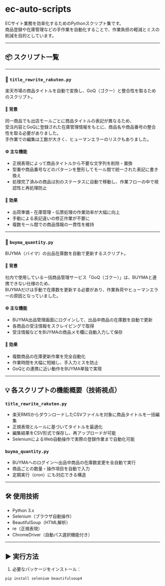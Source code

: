 # ec-auto-scripts

ECサイト業務を効率化するためのPythonスクリプト集です。  
商品登録や在庫管理などの手作業を自動化することで、作業負担の軽減とミスの削減を目的としています。

---

## 📦 スクリプト一覧

---

### 🔸 `title_rewrite_rakuten.py`  
楽天市場の商品タイトルを自動で変換し、GoQ（ゴクー）と整合性を取るためのスクリプト。

#### 🛒 背景

同一商品でも出店モールごとに商品タイトルの表記が異なるため、  
受注内容とGoQに登録された在庫管理情報をもとに、商品名や商品番号の整合性を取る必要がありました。  
手作業での編集は工数が大きく、ヒューマンエラーのリスクもありました。

#### ⚙️ 主な機能

- 正規表現によって商品タイトルから不要な文字列を削除・置換  
- 型番や商品番号などのパターンを整形してモール間で統一された表記に書き換え  
- 処理完了済みの商品は別のステータスに自動で移動し、作業フローの中で視認性と再処理防止  

#### 🚀 効果

- 出荷準備・在庫管理・伝票処理の作業効率が大幅に向上  
- 手動による表記違いの修正作業が不要に  
- 複数モール間での商品情報の一貫性を維持  

---

### 🔸 `buyma_quantity.py`  
BUYMA（バイマ）の出品在庫数を自動で更新するスクリプト。

#### 🛒 背景

社内で使用している一括商品管理サービス「GoQ（ゴクー）」は、BUYMAと連携できない仕様のため、  
BUYMAだけは手動で在庫数を更新する必要があり、作業負荷やヒューマンエラーの原因となっていました。

#### ⚙️ 主な機能

- BUYMA出品管理画面にログインして、出品中商品の在庫数を自動で更新  
- 各商品の受注情報をスクレイピングで取得  
- 受注情報などをBUYMAの商品メモ欄に自動入力して保存  

#### 🚀 効果

- 複数商品の在庫更新作業を完全自動化  
- 作業時間を大幅に短縮し、手入力ミスを防止  
- GoQとの連携に近い動作をBUYMA単独で実現  

---

## 💡 各スクリプトの機能概要（技術視点）

### `title_rewrite_rakuten.py`
- 楽天RMSからダウンロードしたCSVファイルを対象に商品タイトルを一括編集  
- 正規表現とルールに基づいてタイトルを最適化  
- 編集結果をCSV形式で保存し、再アップロードが可能  
- SeleniumによるWeb自動操作で実際の登録作業まで自動化可能  

### `buyma_quantity.py`
- BUYMAへのログイン〜出品中商品の在庫数変更を全自動で実行  
- 商品ごとの数量・操作項目を自動で入力  
- 定期実行（cron）にも対応できる構造  

---

## 🛠 使用技術

- Python 3.x  
- Selenium（ブラウザ自動操作）  
- BeautifulSoup（HTML解析）  
- re（正規表現）  
- ChromeDriver（自動パス選択機能付き）  

---

## ▶️ 実行方法

1. 必要なパッケージをインストール：

```bash
pip install selenium beautifulsoup4
